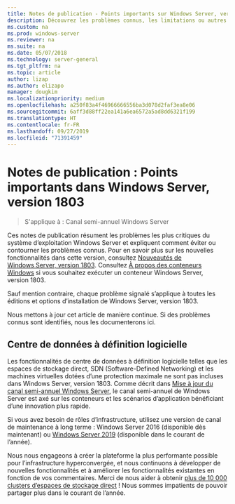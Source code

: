 ```yaml
---
title: Notes de publication - Points importants sur Windows Server, version 1803
description: Découvrez les problèmes connus, les limitations ou autres informations dont vous avez besoin avant d’installer Windows Server, version 1803.
ms.custom: na
ms.prod: windows-server
ms.reviewer: na
ms.suite: na
ms.date: 05/07/2018
ms.technology: server-general
ms.tgt_pltfrm: na
ms.topic: article
author: lizap
ms.author: elizapo
manager: dougkim
ms.localizationpriority: medium
ms.openlocfilehash: a250f83a4f46966666556ba3d078d2faf3ea8e06
ms.sourcegitcommit: 6aff3d88ff22ea141a6ea6572a5ad8dd6321f199
ms.translationtype: HT
ms.contentlocale: fr-FR
ms.lasthandoff: 09/27/2019
ms.locfileid: "71391459"
---
```

# <a name="release-notes-important-issues-in-windows-server-version-1803"></a>Notes de publication : Points importants dans Windows Server, version 1803

>S'applique à : Canal semi-annuel Windows Server

Ces notes de publication résument les problèmes les plus critiques du système d’exploitation Windows Server et expliquent comment éviter ou contourner les problèmes connus. Pour en savoir plus sur les nouvelles fonctionnalités dans cette version, consultez [Nouveautés de Windows Server, version 1803](whats-new-in-windows-server-1803.md). Consultez [À propos des conteneurs Windows](https://docs.microsoft.com/virtualization/windowscontainers/about/) si vous souhaitez exécuter un conteneur Windows Server, version 1803. 

Sauf mention contraire, chaque problème signalé s’applique à toutes les éditions et options d’installation de Windows Server, version 1803.  

Nous mettons à jour cet article de manière continue. Si des problèmes connus sont identifiés, nous les documenterons ici. 


## <a name="software-defined-datacenter"></a>Centre de données à définition logicielle

Les fonctionnalités de centre de données à définition logicielle telles que les espaces de stockage direct, SDN (Software-Defined Networking) et les machines virtuelles dotées d’une protection maximale ne sont pas incluses dans Windows Server, version 1803. Comme décrit dans [Mise à jour du canal semi-annuel Windows Server](https://cloudblogs.microsoft.com/windowsserver/2018/03/29/windows-server-semi-annual-channel-update/), le canal semi-annuel de Windows Server est axé sur les conteneurs et les scénarios d’application bénéficiant d’une innovation plus rapide. 

Si vous avez besoin de rôles d’infrastructure, utilisez une version de canal de maintenance à long terme : Windows Server 2016 (disponible dès maintenant) ou [Windows Server 2019](https://cloudblogs.microsoft.com/windowsserver/2018/03/20/introducing-windows-server-2019-now-available-in-preview) (disponible dans le courant de l’année).

Nous nous engageons à créer la plateforme la plus performante possible pour l’infrastructure hyperconvergée, et nous continuons à développer de nouvelles fonctionnalités et à améliorer les fonctionnalités existantes en fonction de vos commentaires. Merci de nous aider à obtenir [plus de 10 000 clusters d’espaces de stockage direct](https://blogs.technet.microsoft.com/filecab/2018/03/27/storage-spaces-direct-momentum) ! Nous sommes impatients de pouvoir partager plus dans le courant de l’année.